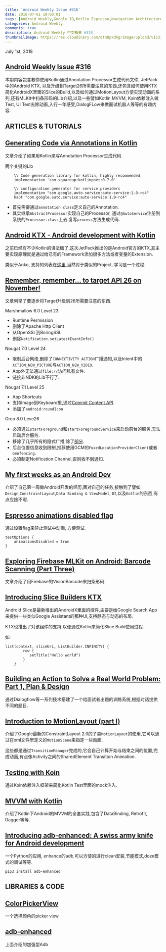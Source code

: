 ```yaml
---
title: 'Android Weekly Issue #316'
date: 2018-07-01 19:00:01
tags: [Android Weekly,Google IO,Kotlin Espresso,Navigation Architecture Component]
categories: Android Weekly
comments: true
description: Android Weekly 中文概要 #316
thumbnailImage: https://res.cloudinary.com/dtn0pkdmg/image/upload/v1531988402/316_u2dqxh.jpg
---
```


July 1st, 2018

## [Android Weekly Issue #316](http://androidweekly.net/issues/issue-316)

本期内容包含教你使用Kotlin通过Annotation Processor生成代码文件, JetPack中的Android KTX, 以及升级到Target26所需要注意的东西,还包含如何使用KTX简化AndroidX里面的Slice的Build,以及如何通过MotionLayout方便实现动画的系列,还有MLKit中扫条形码的Lib介绍,以及一些譬如Kotlin MVVM, Koin依赖注入做Test, UI Test去除动画,入行一年感受,DialogFLow来做面试机器人等等的有趣内容.


<!--more-->

## ARTICLES & TUTORIALS

## [Generating Code via Annotations in Kotlin ](https://willowtreeapps.com/ideas/generating-code-via-annotations-in-kotlin)

文章介绍了如果用Kotlin来写Annotation Processor生成代码.

两个关键的Lib

```
	\\ Code generation library for kotlin, highly recommended
	implementation 'com.squareup:kotlinpoet:0.7.0'

	\\ configuration generator for service providers
	implementation "com.google.auto.service:auto-service:1.0-rc4"
	kapt "com.google.auto.service:auto-service:1.0-rc4"
```

- 首先需要通过`annotation class`定义自己的Annotation.
- 其实继承`AbstractProcessor`实现自己的Processor, 通过`@AutoService`注册到系统的`Processor.class`上去.复写`process`方法生成代码.


## [Android KTX - Android development with Kotlin ](https://kotlinexpertise.com/android-ktx-kotlin/)

之前已经有不少Kotlin的语法糖了,这次JetPack推出的是Android官方的KTX,其主要实现原理就是通过给已有的Framework添加很多方法或者变量的Extension.

类似于Anko, 支持的列表在[这里](https://developer.android.com/kotlin/ktx),当然对于类似的Project, 学习是一个过程.


## [Remember, remember… to target API 26 on November! ](https://medium.com/@fabionegri/remember-remember-to-target-api-26-on-november-7ce4fdde2c08)

文章列举了要逐步将Target升级到26所需要注意的东西.

Marshmallow 6.0 Level 23

- Runtime Permission
- 删除了Apache Http Client
- 从OpenSSL到BoringSSL
- 删除`Notification.setLatestEventInfo()`

Nougat 7.0 Level 24

- 限制后台网络,删除了`CONNECTIVITY_ACTION`广播通知,以及Intent中的 `ACTION_NEW_PICTURE`与`ACTION_NEW_VIDEO`.
- App外无法通过`file://`访问私有文件.
- 链接非NDK的Lib不行了.


Nougat 7.1 Level 25

- App Shortcuts
- 支持Image到Keyboard里,通过[Commit Content API](https://developer.android.com/guide/topics/text/image-keyboard).
- 添加了`android:roundIcon`


Oreo 8.0 Leve26

- 必须通过`startForeground`和`startForegroundService`来启动前台的服务,无法启动后台服务.
- 移除了几乎所有的隐式广播,除了[部分](https://developer.android.com/guide/components/broadcast-exceptions).
- 后台位置信息收到限制,推荐使用GCM的`FusedLocationProviderClient`或者`Geofencing`.
- 必须制定Notification Channel,否则收不到通知.


## [My first weeks as an Android Dev ](https://engineering.udacity.com/my-first-weeks-as-an-android-dev-e956ee49418d)

介绍了自己第一周做Android开发的经历,面对自己的任务,接触到了譬如`Design`,`ConstraintLayout`,`Data Binding & ViewModel`, `DI`,以及`Kotlin`的东西,有点应接不暇.


## [Espresso animations disabled flag ](https://github.com/ghostbuster91/espresso-animations-disabled-test)

通过设置flag来禁止测试中动画, 方便测试.

```
testOptions {
    animationsDisabled = true
}
```

## [Exploring Firebase MLKit on Android: Barcode Scanning (Part Three) ](https://medium.com/@hitherejoe/exploring-firebase-mlkit-on-android-barcode-scanning-part-three-cc6f5921a108)


文章介绍了用Firebase的VisionBarcode来扫条形码.


## [Introducing Slice Builders KTX ](https://medium.com/google-developers/introducing-slice-builders-ktx-2218ebde356)

Android Slice是最新推出的AndroidX里面的控件,主要是给Google Search App来提供一些类似Google Assistant的那种UI,支持静态与动态的布局.

KTX也推出了对该组件的支持,以便通过Kotlin来简化Slice Build使用过程.

如:

```
list(context, sliceUri, ListBuilder.INFINITY) {
        row {
           setTitle("Hello world")
        }
    }
```


## [Building an Action to Solve a Real World Problem: Part 1, Plan & Design ](https://medium.com/google-developers/building-an-action-to-solve-a-real-world-problem-part-1-plan-design-2a701fa004c8)

通过Dialogflow等一系列技术搭建了一个给面试者出题的训练系统,根据对话提供不同的题目.


## [Introduction to MotionLayout (part I) ](https://medium.com/google-developers/introduction-to-motionlayout-part-i-29208674b10d)

介绍了Google最新的ConstraintLayout 2.0的子类`MotionLayout`的使用,它可以通过在xml文件里定义的`MotionScene`来指定一些动画.

这些都是通过`TransitionManager`完成的,它会自己计算开始与结束之间的位置,完成动画,有点像Activity之间的SharedElement Transition Animation.


## [Testing with Koin ](https://proandroiddev.com/testing-with-koin-ade8a46eb4d)

通过Koin依赖注入框架来简化Kotlin Test里面的mock注入.


## [MVVM with Kotlin ](https://proandroiddev.com/mvvm-with-kotlin-android-architecture-components-dagger-2-retrofit-and-rxandroid-1a4ebb38c699)

介绍了Kotlin下Android的MVVM的全套实践,包含了DataBinding, Retrofit, Dagger等等.


## [Introducing adb-enhanced: A swiss army knife for Android development ](https://ashishb.net/tech/introducing-adb-enhanced-a-swiss-army-knife-for-android-development/)

一个Python的应用, enhance的adb,可以方便的进行clean安装,节能模式,doze模式的调试等等.

```
pip3 install adb-enhanced
```

## LIBRARIES & CODE


## [ColorPickerView ](https://github.com/skydoves/ColorPickerView)

一个选择颜色的picker view


## [adb-enhanced ](https://github.com/ashishb/adb-enhanced)

上面介绍的加强型Adb

